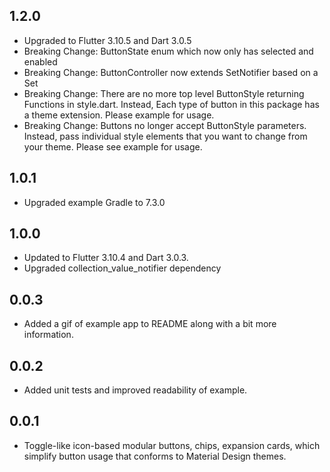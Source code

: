 ## 1.2.0

* Upgraded to Flutter 3.10.5 and Dart 3.0.5
* Breaking Change: ButtonState enum which now only has selected and enabled
* Breaking Change: ButtonController now extends SetNotifier based on a Set<ButtonState>
* Breaking Change: There are no more top level ButtonStyle returning Functions in style.dart. Instead, Each type of button in this package has a theme extension. Please example for usage.
* Breaking Change: Buttons no longer accept ButtonStyle parameters. Instead, pass individual style elements that you want to change from your theme. Please see example for usage.

## 1.0.1

* Upgraded example Gradle to 7.3.0

## 1.0.0

* Updated to Flutter 3.10.4 and Dart 3.0.3.
* Upgraded collection_value_notifier dependency 

## 0.0.3

* Added a gif of example app to README along with a bit more information.

## 0.0.2

* Added unit tests and improved readability of example.

## 0.0.1

* Toggle-like icon-based modular buttons, chips, expansion cards, which simplify button usage that conforms to Material Design themes.
